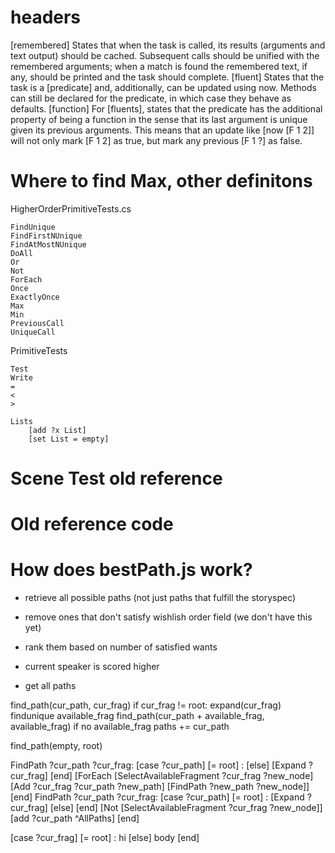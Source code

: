 # headers
[remembered]
States that when the task is called, its results (arguments and text output) should be cached.  Subsequent calls should be unified with the remembered arguments; when a match is found the remembered text, if any, should be printed and the task should complete.
[fluent]
States that the task is a [predicate] and, additionally, can be updated using now.  Methods can still be declared for the predicate, in which case they behave as defaults.
[function]
For [fluents], states that the predicate has the additional property of being a function in the sense that its last argument is unique given its previous arguments.  This means that an update like [now [F 1 2]] will not only mark [F 1 2] as true, but mark any previous [F 1 ?] as false.



# Where to find Max, other definitons

HigherOrderPrimitiveTests.cs

    FindUnique
    FindFirstNUnique
    FindAtMostNUnique
    DoAll
    Or
    Not
    ForEach
    Once
    ExactlyOnce
    Max
    Min
    PreviousCall
    UniqueCall

PrimitiveTests

    Test
    Write
    =
    <
    >

    Lists
        [add ?x List]
        [set List = empty]
        





# Scene Test old reference

# Old reference code




# How does bestPath.js work?

* retrieve all possible paths (not just paths that fulfill the storyspec)
* remove ones that don't satisfy wishlish order field (we don't have this yet)
* rank them based on number of satisfied wants
* current speaker is scored higher

* get all paths

find_path(cur_path, cur_frag)
    if cur_frag != root: expand(cur_frag)
    findunique available_frag
        find_path(cur_path + available_frag, available_frag)
    if no available_frag
        paths += cur_path

find_path(empty, root)

FindPath ?cur_path ?cur_frag:
    [case ?cur_path] [= root] : [else] [Expand ?cur_frag] [end]
    [ForEach [SelectAvailableFragment ?cur_frag ?new_node] [Add ?cur_frag ?cur_path ?new_path] [FindPath ?new_path ?new_node]]
[end]
FindPath ?cur_path ?cur_frag:
    [case ?cur_path] [= root] : [Expand ?cur_frag] [else] [end]
    [Not [SelectAvailableFragment ?cur_frag ?new_node]]
    [add ?cur_path ^AllPaths]
[end]

[case ?cur_frag] [= root] : hi [else] body [end]